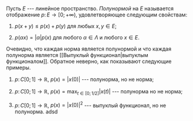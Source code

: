 Пусть $E$ --- линейное пространство. 
*Полунормой* на $E$ называется отображение $p\colon E\to [0;+\infty)$, удовлетворяющее следующим
свойствам:

1)  $p(x+y)\leqslant p(x)+p(y)$ для любых $x,y\in E$;

2)  $p(\alpha x) = \lvert \alpha \rvert p(x)$ для любого
    $\alpha\in\Lambda$ и любого $x\in E$.

Очевидно, что каждая норма является полунормой и что каждая полунорма является [[Выпуклый функционал|выпуклым функционалом]]. Обратное неверно, как показывают следующие примеры.

1)  $p\colon C[0;1]\to\mathbb{R}$, $p(x)=\lvert x(0) \rvert$ ---
    полунорма, но не норма;

2)  $p\colon C[0;1]\to\mathbb{R}$,
    $p(x)=\max_{t\in [0;1/2]}\lvert x(t) \rvert$ --- полунорма но не
    норма;

3)  $p\colon C[0;1]\to\mathbb{R}$, $p(x)=\lvert x(0) \rvert^2$ ---
    выпуклый функционал, но не полунорма.
 adsd